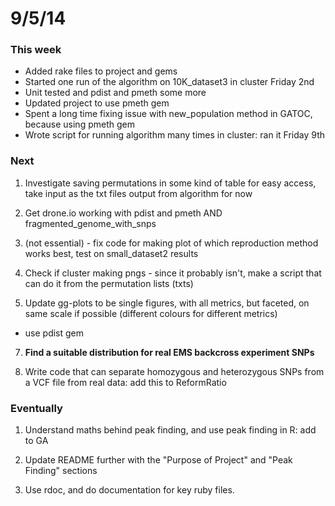 9/5/14
========================================================

### This week

- Added rake files to project and gems
- Started one run of the algorithm on 10K_dataset3 in cluster Friday 2nd
- Unit tested and pdist and pmeth some more
- Updated project to use pmeth gem
- Spent a long time fixing issue with new_population method in GATOC, because using pmeth gem
- Wrote script for running algorithm many times in cluster: ran it Friday 9th

### Next

1. Investigate saving permutations in some kind of table for easy access, take input as the txt files output from algorithm for now

2. Get drone.io working with pdist and pmeth AND fragmented_genome_with_snps

3. (not essential) - fix code for making plot of which reproduction method works best, test on small_dataset2 results

4. Check if cluster making pngs - since it probably isn't, make a script that can do it from the permutation lists (txts)

2. Update gg-plots to be single figures, with all metrics, but faceted, on same scale if possible (different colours for different metrics)
 - use pdist gem

7. **Find a suitable distribution for real EMS backcross experiment SNPs**

8. Write code that can separate homozygous and heterozygous SNPs from a VCF file from real data: add this to ReformRatio

### Eventually

1. Understand maths behind peak finding, and use peak finding in R: add to GA

2. Update README further with the "Purpose of Project" and "Peak Finding" sections

3. Use rdoc, and do documentation for key ruby files.

